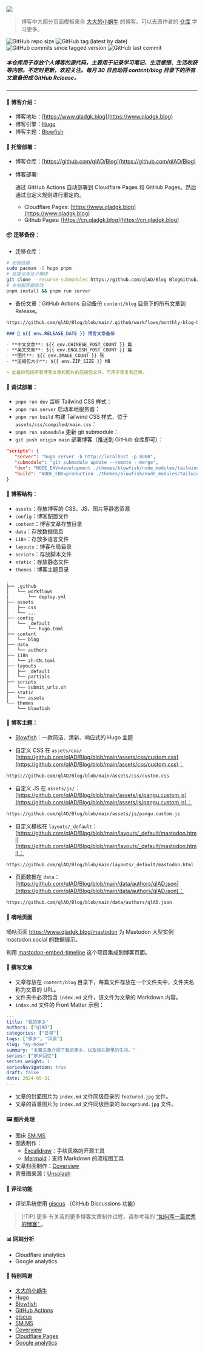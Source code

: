 ![](static/qladgk.png)

> 博客中大部分页面模板来自 [大大的小蜗牛](https://www.eallion.com/) 的博客。可以去原作者的 [仓库](https://github.com/eallion/eallion.com) 学习更多。

![GitHub repo size](https://img.shields.io/github/repo-size/qlAD/Blog) ![GitHub tag (latest by date)](https://img.shields.io/github/v/tag/qlAD/Blog) ![GitHub commits since tagged version](https://img.shields.io/github/commits-since/qlAD/Blog/latest/main) ![GitHub last commit](https://img.shields.io/github/last-commit/qlAD/Blog) 

##### 本仓库用于存放个人博客的源代码，主要用于记录学习笔记、生活感悟、生活收获等内容。不定时更新，欢迎关注。每月 30 日自动将 content/blog 目录下的所有文章备份成 GitHub Release。

---

#### 📖 博客介绍：

- 博客地址：[https://www.qladgk.blog](https://www.qladgk.blog)
- 博客引擎：[Hugo](https://gohugo.io/)
- 博客主题：[Blowfish](https://blowfish.page/)

#### 🚀 托管部署：

- 博客仓库：[https://github.com/qlAD/Blog](https://github.com/qlAD/Blog)
- 博客部署:

  通过 GitHub Actions 自动部署到 Cloudflare Pages 和 GitHub Pages。然后通过自定义规则进行重定向。

  - Cloudflare Pages: [https://www.qladgk.blog](https://www.qladgk.blog)
  - Github Pages: [https://cn.qladgk.blog](https://cn.qladgk.blog)

#### 📦 迁移备份：

- 迁移仓库：

```sh
# 安装依赖
sudo pacman -S hugo pnpm
# 克隆仓库及子模块
git clone --recurse-submodules https://github.com/qlAD/Blog BlogGithub/ && cd BlogGithub/
# 本地服务器启动
pnpm install && pnpm run server
```

- 备份文章：GitHub Actions 自动备份 `content/blog` 目录下的所有文章到 Release。

```bash
https://github.com/qlAD/Blog/blob/main/.github/workflows/monthly-blog-backup.yml
```

```md
### 📅 ${{ env.RELEASE_DATE }} 博客文章备份

- **中文文章**: ${{ env.CHINESE_POST_COUNT }} 篇
- **英文文章**: ${{ env.ENGLISH_POST_COUNT }} 篇
- **图片**: ${{ env.IMAGE_COUNT }} 张
- **压缩包大小**: ${{ env.ZIP_SIZE }} MB

> 此备份包括所有博客文章和图片的压缩包文件，可用于恢复和迁移。
```

#### 🔨 调试部署：

- `pnpm run dev` 监听 Tailwind CSS 样式：
- `pnpm run server` 启动本地服务器：
- `pnpm run build` 构建 Tailwind CSS 样式，位于 `assets/css/compiled/main.css`：
- `pnpm run submodule` 更新 git submodule：
- `git push origin main` 部署博客（推送到 GitHub 仓库即可）：

```json
"scripts": {
   "server": "hugo server -b http://localhost -p 8000",
   "submodule": "git submodule update --remote --merge",
   "dev": "NODE_ENV=development ./themes/blowfish/node_modules/tailwindcss/lib/cli.js -c ./themes/blowfish/tailwind.config.js -i ./themes/blowfish/assets/css/main.css -o ./assets/css/compiled/main.css --jit -w",
   "build": "NODE_ENV=production ./themes/blowfish/node_modules/tailwindcss/lib/cli.js -c ./themes/blowfish/tailwind.config.js -i ./themes/blowfish/assets/css/main.css -o ./assets/css/compiled/main.css --jit"
}
```

#### 📁 博客结构：

- `assets`：存放博客的 CSS、JS、图片等静态资源
- `config`：博客配置文件
- `content`：博客文章存放目录
- `data`：存放数据信息
- `i18n`：存放多语言文件
- `layouts`：博客布局目录
- `scripts`：存放脚本文件
- `static`：存放静态文件
- `themes`：博客主题目录

```
.
├── .github
│   └── workflows
|       └── deploy.yml
├── assets
│   ├── css
│   └── ...
├── config
|   └── _default
│       └── hugo.toml
├── content
│   └── blog
├── data
│   └── authors
├── i18n
│   └── zh-CN.toml
├── layouts
│   ├── _default
│   └── partials
├── scripts
│   └── submit_urls.sh
├── static
│   └── assets
└── themes
    └── blowfish
```

#### 🎨 博客主题：

- [Blowfish](https://blowfish.page/)：一款简洁、清新、响应式的 Hugo 主题

- 自定义 CSS 在 `assets/css/` [https://github.com/qlAD/Blog/blob/main/assets/css/custom.css](https://github.com/qlAD/Blog/blob/main/assets/css/custom.css)：

```bash
https://github.com/qlAD/Blog/blob/main/assets/css/custom.css
```

- 自定义 JS 在 `assets/js/`： [https://github.com/qlAD/Blog/blob/main/assets/js/pangu.custom.js](https://github.com/qlAD/Blog/blob/main/assets/js/pangu.custom.js)：
  
```bash
https://github.com/qlAD/Blog/blob/main/assets/js/pangu.custom.js
```

- 自定义模板在 `layouts/_default`： [https://github.com/qlAD/Blog/blob/main/layouts/_default/mastodon.html](https://github.com/qlAD/Blog/blob/main/layouts/_default/mastodon.html)：

```bash
https://github.com/qlAD/Blog/blob/main/layouts/_default/mastodon.html
```

- 页面数据在 `data`： [https://github.com/qlAD/Blog/blob/main/data/authors/qlAD.json](https://github.com/qlAD/Blog/blob/main/data/authors/qlAD.json)：

```bash
https://github.com/qlAD/Blog/blob/main/data/authors/qlAD.json
```

#### 🎈 嘀咕页面

嘀咕页面 https://www.qladgk.blog/mastodon 为 Mastodon 大型实例 mastodon.social 的数据展示。

利用 [mastodon-embed-timeline](https://gitlab.com/idotj/mastodon-embed-timeline) 这个项目集成到博客页面。

#### 📝 撰写文章

- 文章存放在 `content/blog` 目录下，每篇文件存放在一个文件夹中，文件夹名称为文章的 URL。
- 文件夹中必须包含 `index.md` 文件，该文件为文章的 Markdown 内容。
- `index.md` 文件的 Front Matter 示例：

```yaml
---
title: "我的家乡"
authors: ["qlAD"]
categories: ["日常"]
tags: ["家乡", "风景"]
slug: "my-home"
summary: "本篇文章介绍了我的家乡，以及我在那里的生活。"
series: ["家乡回忆"]
series_weight: 1
seriesNavigation: true
draft: false
date: 2024-05-31
---
```

- 文章的封面图片为 `index.md` 文件同级目录的 `featured.jpg` 文件。
-  文章的背景图片为 `index.md` 文件同级目录的 `background.jpg` 文件。

#### 🖼️ 图片处理

- 图床 [SM.MS](https://sm.ms/)
- 图表制作：
  - [Excalidraw](https://excalidraw.com/)：手绘风格的开源工具
  - [Mermaid](https://mermaid-js.github.io/mermaid/)：支持 Markdown 的流程图工具
- 文章封面制作：[Coverview](https://coverview.vercel.app/editor)
- 背景图来源：[Unsplash](https://unsplash.com/)
#### 🌈 评论功能

- 评论系统使用 [giscus](https://giscus.app/) （GitHub Discussions 功能）

> [!TIP] 更多
> 有关我的更多博客文章制作过程，请参考我的 [“如何写一篇优秀的博客”
](https://www.qladgk.blog/how-blogging/)。

#### 📊 网站分析

- Cloudflare analytics
- Google analytics

#### 🎉 特别鸣谢

- [大大的小蜗牛](https://www.eallion.com/)
- [Hugo](https://gohugo.io/)
- [Blowfish](https://blowfish.page/)
- [GitHub Actions](https://github.com/features/actions)
- [giscus](https://giscus.app/)
- [SM.MS](https://sm.ms/)
- [Coverview](https://coverview.vercel.app/editor)
- [Cloudflare Pages](https://pages.cloudflare.com/)
- [Google analytics](https://analytics.google.com/analytics/web/)
